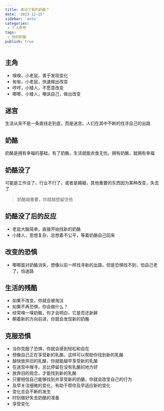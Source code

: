 ```yaml
---
title: 谁动了我的奶酪？
date: '2023-12-15'
sidebar: 'auto'
categories:
 - 个人思考
tags:
 - 我的奶酪
publish: true
---
```


## 主角
- 嗅嗅，小老鼠，善于发现变化
- 匆匆，小老鼠，快速做出改变
- 哼哼，小矮人，不愿意改变
- 唧唧，小矮人，嘲讽自己，做出改变

## 迷宫
生活从来不是一条直线走到底，而是迷宫，人们在其中不断的找寻自己的出路

## 奶酪
奶酪是拥有幸福的基础，有了奶酪，生活就能衣食无忧。拥有奶酪，就拥有幸福

## 奶酪没了
可能是工作没了，行业不行了，或者是婚姻，其他重要的东西因为某种改变，失去了

> 奶酪越重要，你就越想留住他

## 奶酪没了后的反应
- 老鼠大脑简单，直接开始找新的奶酪
- 小矮人，思想复杂，总想着不公平，等着奶酪自己回来

## 改变的恐惧
- 唧唧面对奶酪消失，想像以前一样找寻新的出路，但是恐惧找不到，怕自己老了，怕迷路

## 生活的残酷
- 如果不改变，你就会被淘汰
- 如果不再恐惧，你会做什么？
- 经常嗅一嗅奶酪，你才会明白，它是否还新鲜
- 朝着新的方向前进，你就会发现新的奶酪

## 克服恐惧
- 当你克服了恐惧，你就会感到轻松和自在
- 想像自己正在享受新的乳酪，这样可以帮助你找到新的乳酪
- 越快放弃旧的乳酪，你就能越早享受新的乳酪
- 在迷宫中搜寻，总比停留在没有乳酪的地方好
- 放弃旧的观念，才能找到新的乳酪
- 只要相信自己能够找到并享受新的奶酪，你就会改变自己的行为
- 及早关注细微的变化，有助于帮你及早适应新的变化
- 变化总会不断的发生
- 时刻做好失去奶酪的准备
- 享受变化